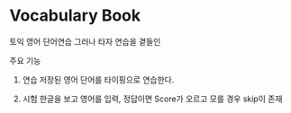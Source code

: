 # Vocabulary Book
토익 영어 단어연습
그러나 타자 연습을 곁들인

주요 기능
1. 연습
저장된 영어 단어를 타이핑으로 연습한다.

2. 시험
한글을 보고 영어를 입력, 정답이면 Score가 오르고 모를 경우 skip이 존재
